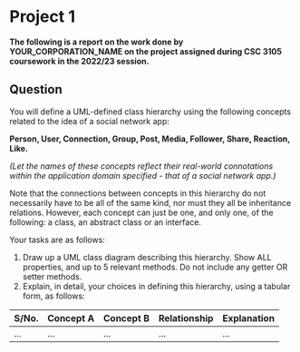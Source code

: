 # Project 1
**The following is a report on the work done by YOUR_CORPORATION_NAME on the project assigned during CSC 3105 coursework in the 2022/23 session.**

## Question
You will define a UML-defined class hierarchy using the following concepts related to the idea of a social network app:

**Person, User, Connection, Group, Post, Media, Follower, Share, Reaction, Like.**

*(Let the names of these concepts reflect their real-world connotations within the application domain specified - that of a social network app.)*

Note that the connections between concepts in this hierarchy do not necessarily have to be all of the same kind, nor must they all be inheritance relations. However, each concept can just be one, and only one, of the following: a class, an abstract class or an interface.

Your tasks are as follows:
1. Draw up a UML class diagram describing this hierarchy. Show ALL properties, and up to 5 relevant methods. Do not include any getter OR setter methods.
2. Explain, in detail, your choices in defining this hierarchy, using a tabular form, as follows:

| S/No. | Concept A | Concept B | Relationship | Explanation |
| ----------- | ----------- | ----------- | ----------- | ----------- |
| ... | ... | ... | ... | ... |
